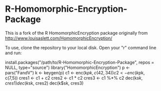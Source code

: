 # R-Homomorphic-Encryption-Package
This is a fork of the R HomomorphicEncryption package originally from http://www.louisaslett.com/HomomorphicEncryption/

To use, clone the repository to your local disk. Open your "r" command line and run:

install.packages("/path/to/R-Homomorphic-Encryption-Package", repos = NULL, type="source")
library("HomomorphicEncryption")
p <- pars("FandV")
k <- keygen(p)
c1 <- enc(k$pk, c(42,34))
c2 <- enc(k$pk, c(7,5))
cres1 <- c1 + c2
cres2 <- c1 * c2
cres3 <- c1 %*% c2
dec(k$sk, cres1)
dec(k$sk, cres2)
dec(k$sk, cres3)
